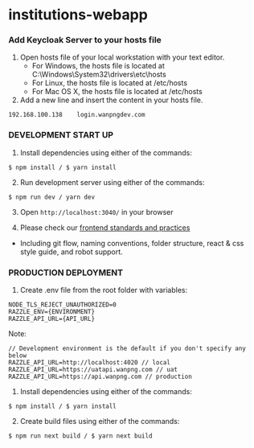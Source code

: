 # institutions-webapp

### Add Keycloak Server to your hosts file

1. Open hosts file of your local workstation with your text editor.
   - For Windows, the hosts file is located at C:\Windows\System32\drivers\etc\hosts
   - For Linux, the hosts file is located at /etc/hosts
   - For Mac OS X, the hosts file is located at /etc/hosts
2. Add a new line and insert the content in your hosts file.

```
192.168.100.138    login.wanpngdev.com
```

### DEVELOPMENT START UP

1. Install dependencies using either of the commands:

```
$ npm install / $ yarn install
```

2. Run development server using either of the commands:

```
$ npm run dev / yarn dev
```

3. Open `http://localhost:3040/` in your browser

4. Please check our [frontend standards and practices](https://github.com/maridinsanmiguel-ubidy/frontend_standards_and_practices)

- Including git flow, naming conventions, folder structure, react & css style guide, and robot support.

### PRODUCTION DEPLOYMENT

1. Create .env file from the root folder with variables:

```
NODE_TLS_REJECT_UNAUTHORIZED=0
RAZZLE_ENV={ENVIRONMENT}
RAZZLE_API_URL={API_URL}

```

Note:

```
// Development environment is the default if you don't specify any below
RAZZLE_API_URL=http://localhost:4020 // local
RAZZLE_API_URL=https://uatapi.wanpng.com // uat
RAZZLE_API_URL=https://api.wanpng.com // production
```

1. Install dependencies using either of the commands:

```
$ npm install / $ yarn install
```

2. Create build files using either of the commands:

```
$ npm run next build / $ yarn next build
```
